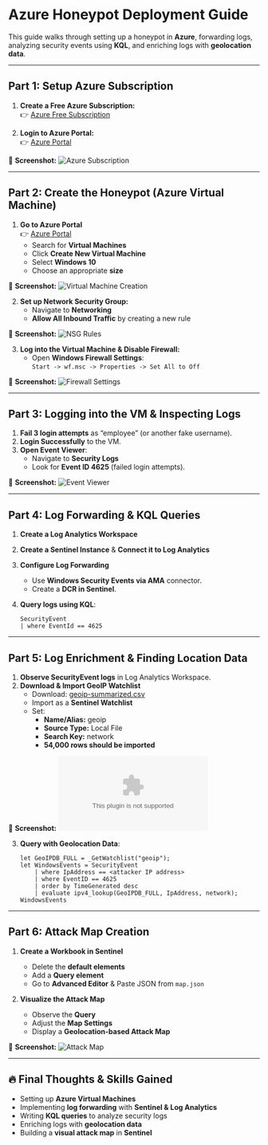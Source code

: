 # Azure Honeypot Deployment Guide

This guide walks through setting up a honeypot in **Azure**, forwarding logs, analyzing security events using **KQL**, and enriching logs with **geolocation data**.

---

## Part 1: Setup Azure Subscription

1. **Create a Free Azure Subscription:**  
   👉 [Azure Free Subscription](https://azure.microsoft.com/en-us/pricing/purchase-options/azure-account)  

2. **Login to Azure Portal:**  
   👉 [Azure Portal](https://portal.azure.com)  

📌 **Screenshot:**
![Azure Subscription](assets/topology.png)

---

## Part 2: Create the Honeypot (Azure Virtual Machine)

1. **Go to Azure Portal**  
   👉 [Azure Portal](https://portal.azure.com)  
   - Search for **Virtual Machines**
   - Click **Create New Virtual Machine**  
   - Select **Windows 10**  
   - Choose an appropriate **size**  

📌 **Screenshot:**
![Virtual Machine Creation](assets/VM1.png)

2. **Set up Network Security Group:**
   - Navigate to **Networking**
   - **Allow All Inbound Traffic** by creating a new rule

📌 **Screenshot:**
![NSG Rules](assets/NSG-rules.png)

3. **Log into the Virtual Machine & Disable Firewall:**
   - Open **Windows Firewall Settings**:  
     `Start -> wf.msc -> Properties -> Set All to Off`

📌 **Screenshot:**
![Firewall Settings](assets/firewall.png)

---

## Part 3: Logging into the VM & Inspecting Logs

1. **Fail 3 login attempts** as “employee” (or another fake username).
2. **Login Successfully** to the VM.
3. **Open Event Viewer**:
   - Navigate to **Security Logs**  
   - Look for **Event ID 4625** (failed login attempts).

📌 **Screenshot:**
![Event Viewer](assets/eventviewer.png)

---

## Part 4: Log Forwarding & KQL Queries

1. **Create a Log Analytics Workspace**
2. **Create a Sentinel Instance** & **Connect it to Log Analytics**
3. **Configure Log Forwarding**
   - Use **Windows Security Events via AMA** connector.
   - Create a **DCR in Sentinel**.

4. **Query logs using KQL**:
   ```kql
   SecurityEvent
   | where EventId == 4625
   ```

---

## Part 5: Log Enrichment & Finding Location Data

1. **Observe SecurityEvent logs** in Log Analytics Workspace.
2. **Download & Import GeoIP Watchlist**  
   - Download: [geoip-summarized.csv](#)  
   - Import as a **Sentinel Watchlist**
   - Set:
     - **Name/Alias:** geoip  
     - **Source Type:** Local File  
     - **Search Key:** network  
     - **54,000 rows should be imported**

📌 **Screenshot:**
![GeoIP Data](assets/geoip-summarized.csv)

3. **Query with Geolocation Data**:
   ```kql
   let GeoIPDB_FULL = _GetWatchlist("geoip");
   let WindowsEvents = SecurityEvent
       | where IpAddress == <attacker IP address>
       | where EventID == 4625
       | order by TimeGenerated desc
       | evaluate ipv4_lookup(GeoIPDB_FULL, IpAddress, network);
   WindowsEvents
   ```

---

## Part 6: Attack Map Creation

1. **Create a Workbook in Sentinel**
   - Delete the **default elements**
   - Add a **Query element**
   - Go to **Advanced Editor** & Paste JSON from `map.json`

2. **Visualize the Attack Map**
   - Observe the **Query**  
   - Adjust the **Map Settings**  
   - Display a **Geolocation-based Attack Map**

📌 **Screenshot:**
![Attack Map](assets/attackmap.png)

---

## 🔥 **Final Thoughts & Skills Gained**
- Setting up **Azure Virtual Machines**  
- Implementing **log forwarding** with **Sentinel & Log Analytics**  
- Writing **KQL queries** to analyze security logs  
- Enriching logs with **geolocation data**  
- Building a **visual attack map** in **Sentinel**

